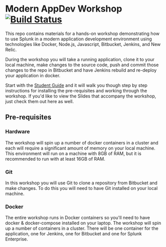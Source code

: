 # Modern AppDev Workshop [![Build Status](https://travis-ci.org/domeger/SplunkModernApplicationDevelopmentWorkshop.svg?branch=master)](https://travis-ci.org/domeger/SplunkModernApplicationDevelopmentWorkshop)

This repo contains materials for a hands-on workshop demonstrating how to use Splunk in a modern application development environment using technologies like Docker, Node.js, Javascript, Bitbucket, Jenkins, and New Relic.   

During the workshop you will take a running application, clone it to your local machine, make changes to the source code, push and commit those changes to the repo in Bitbucket and have Jenkins rebuild and re-deploy your application in docker.  

Start with the <a href="./Modern AppDev Workshop Student Guide -docker.docx">Student Guide</a> and it will walk you though step by step instructions for installing the pre-requisites and working through the workshop.  If you'd like to view the Slides that accompany the workshop, just check them out here as well.  



## Pre-requisites

### Hardware
The workshop will spin up a number of docker containers in a cluster and each will require a significant amount of memory on your local machine.   This environment will run on a machine with 8GB of RAM, but it is recommended to run with at least 16GB of RAM. 

### Git
In this workshop you will use Git to clone a repository from Bitbucket and make changes.   To do this you will need to have Git installed on your local machine.  

### Docker
The entire workshop runs in Docker containers so you'll need to have docker & docker-compose installed on your laptop.   The workshop will spin up a number of containers in a cluster.  There will be one container for the application, one for Jenkins, one for Bitbucket and one for Splunk Enterprise.   

